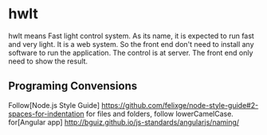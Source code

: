 # hwlt
hwlt means Fast light control system.
As its name, it is expected to run fast and very light.
It is a web system. So the front end don't need to install any software to run the application.
The control is at server. The front end only need to show the result.

## Programing Convensions  
Follow[Node.js Style Guide] https://github.com/felixge/node-style-guide#2-spaces-for-indentation
for files and folders, follow lowerCamelCase.  
for[Angular app] http://bguiz.github.io/js-standards/angularjs/naming/

